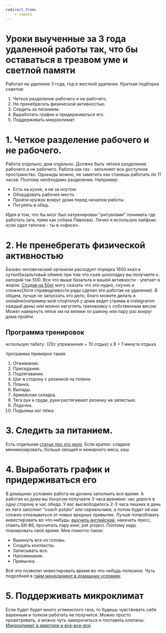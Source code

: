 ```yaml
---
redirect_from:
    - remote
---
```

# Уроки выученные за 3 года удаленной работы так, что бы оставаться в трезвом уме и светлой памяти

Работал на удаленке 3 года, год в жесткой удаленке. Краткая подборка советов:
1. Четкое разделение рабочего и не рабочего. 
2. Не пренебрегать физической активностью.
3. Следить за питанием.
4. Выработать график и придерживаться его.
5. Поддерживать микроклимат.

# 1. Четкое разделение рабочего и не рабочего.

Работа отдельно, дом отдельно. Должно быть чёткое разделение рабочего и не рабочего. Работа как газ - заполняет все доступное пространство. Однажды можно, не заметить как станешь работать по 11 часов. Поэтому необходимо разделение. Например:
* Есть на кухне, а не за ноутом.
* Оборудовать рабочее место.
* Пройти кружок вокруг дома перед началом работы.
* Погулять в обед.

Идея в том, что бы мозг был натренирован "ритуалами" понимать где работать (ага, прям как собака Павлова). Лично я использую лайфхак: если одел тапочки - ты в «офисе».

# 2. Не пренебрегать физической активностью

Базово человеческий организм расходует порядка 1600 ккал в сутки(базальтовый обмен) при том что съев шоколадку вы получаете к. калорий так 500. Все что выше базальта и вашей активности - улетает в жирок. [Схудав на 50кг](how-to-lose-weight.md) могу сказать что это нудно, скучно и сложно(Хотя справедливости ради сделал это работая на удаленке). В общем, лучше не запускать это дело, благо можете делать в онлайне(например мой спортклуб у дома ведет стримы в instagramm каждый день) или можно нагуглить тренировку с собственным весом. Может навернуть пяток км на велике по району или пару раз вокруг дома пройти.

## Программа тренировок
использую табату: (20с упражнения + 10 отдых) х  8 + 1 минута отдыха

программа примерно такая:
1. Отжимания.
2. Приседания.
3. Подтягивания.
4. Шаг в сторону с резинкой на голени.
5. Планка.
6. Выпады.
7. Армейская складка.
8. Тяга рук к груди, руки растягивают резинку на запястьях.
9. Лодочка.
10. Подъемы ног лёжа.

# 3. Следить за питанием.

Есть отдельная [статья про это дело](how-to-lose-weight.md). Если кратко: сладкое минимизировать, больше овощей и нежирного мяса, каш.

# 4. Выработать график и придерживаться его

В домашних условиях работа не должна заполнить все время. А работая из дома вы бонусом получаете 3 часа времени: час дороги в одну сторону и час обеда. У вас высвободилось 2-3 часа лишних в день их лего заполнит "coach potato" или сериальчики, а потом будет ой как сложно отказываться от новых вредных привычек. Лучше попробовать инвестировать во что-нибудь: [выучить английский](how-to-english-en.md), накачать пресс, спаять БК-86, прочитать пару книг, pet project. Поэтому надо планировать своё время. Мне помогло такое:
* Выкинуть все из головы.
* Создать контексты.
* Записывать все.
* Напоминания.
* Привычка.

Всё это позволит инвестировать время во что-нибудь полезное. Чуть подробней в [тайм менеджмент в домашних условиях](time-management-irl.md).

# 5. Поддерживать микроклимат
Если будет будет много углекислого газа, то будешь чувствовать себя варенным и толком работать не получится. Можно просто проветривать, а можно чуть заморочиться и поставить клапаны: [Микроклимат в квартире и все-все-все](microclimate.md).